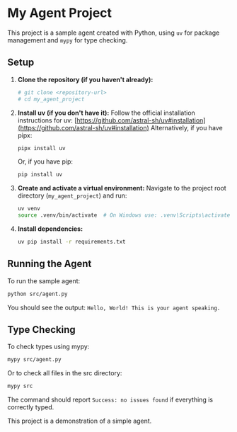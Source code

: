 # My Agent Project

This project is a sample agent created with Python, using `uv` for package management and `mypy` for type checking.

## Setup

1.  **Clone the repository (if you haven't already):**
    ```bash
    # git clone <repository-url>
    # cd my_agent_project
    ```

2.  **Install uv (if you don't have it):**
    Follow the official installation instructions for uv: [https://github.com/astral-sh/uv#installation](https://github.com/astral-sh/uv#installation)
    Alternatively, if you have pipx:
    ```bash
    pipx install uv
    ```
    Or, if you have pip:
    ```bash
    pip install uv
    ```

3.  **Create and activate a virtual environment:**
    Navigate to the project root directory (`my_agent_project`) and run:
    ```bash
    uv venv
    source .venv/bin/activate  # On Windows use: .venv\Scripts\activate
    ```

4.  **Install dependencies:**
    ```bash
    uv pip install -r requirements.txt
    ```

## Running the Agent

To run the sample agent:

```bash
python src/agent.py
```

You should see the output: `Hello, World! This is your agent speaking.`

## Type Checking

To check types using mypy:

```bash
mypy src/agent.py
```
Or to check all files in the src directory:
```bash
mypy src
```

The command should report `Success: no issues found` if everything is correctly typed.

This project is a demonstration of a simple agent.
